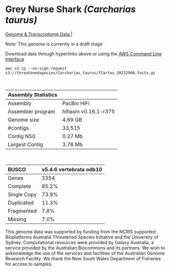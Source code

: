 # **Grey Nurse Shark** *(Carcharias taurus)* 

[Genome & Transcriptome Data ](https://threatenedspecies.s3.ap-southeast-2.amazonaws.com/index.html) | 

Note: This genome is currently in a draft stage

Download data through hyperlinks above or using the [AWS Command Line Interface](https://docs.aws.amazon.com/cli/latest/userguide/cli-chap-install.html)
  
```
aws s3 cp --no-sign-request s3://threatenedspecies/Carcharias_taurus/fCartau_20232908.fasta.gz

```
<br>

| Assembly Statistics |  |
|:--- | --- |
| Assembly    | PacBio HiFi |
| Assembler program |  hifiasm v0.16.1-r375 |
| Genome size |4.69 GB |
| #contigs | 33,515 |
| Contig N50 | 0.27 Mb |
| Largest Contig | 3.78 Mb |

<br>

| **BUSCO** | **v5.4.6 vertebrata odb10** |
|:--- | --- |
| Genes    | 3354 |
| Complete    | 85.2% |
| Single Copy |  73.9% |
| Duplicated | 11.3% |
| Fragmented | 7.8% |
| Missing | 7.0%  |

This genome data was supported by funding from the NCRIS supported Bioplatforms Australia Threatened Species Initiative and the University of Sydney. Computational resources were provided by Galaxy Australia, a service provided by the Australian Biocommons and its partners. We wish to acknowledge the use of the services and facilities of the Australian Genome Research Facility.
We thank the New South Wales Department of Fisheries for access to samples.


